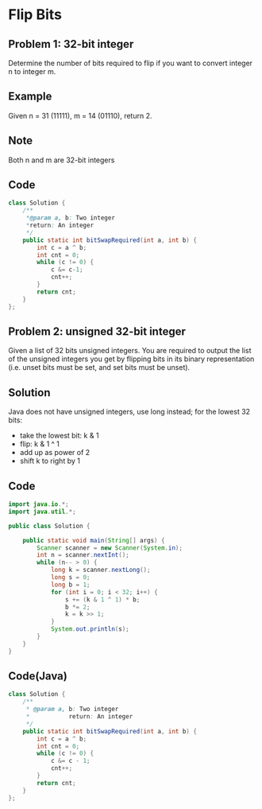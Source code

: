 Flip Bits
===



Problem 1: 32-bit integer
-------

Determine the number of bits required to flip if you want to convert integer n to integer m.

Example
-------

Given n = 31 (11111), m = 14 (01110), return 2.

Note
----

Both n and m are 32-bit integers

Code
----

```java
class Solution {
    /**
     *@param a, b: Two integer
     *return: An integer
     */
    public static int bitSwapRequired(int a, int b) {
        int c = a ^ b;
        int cnt = 0;
        while (c != 0) {
            c &= c-1;
            cnt++;
        }
        return cnt;
    }
};
```

Problem 2: unsigned 32-bit integer
-------------------------

Given a list of 32 bits unsigned integers. You are required to output the list of the unsigned integers you get by flipping bits in its binary representation (i.e. unset bits must be set, and set bits must be unset).


Solution
--------

Java does not have unsigned integers, use long instead; for the lowest 32 bits:

* take the lowest bit: k & 1
* flip: k & 1 ^ 1
* add up as power of 2
* shift k to right by 1

Code
----

```java
import java.io.*;
import java.util.*;

public class Solution {

    public static void main(String[] args) {
        Scanner scanner = new Scanner(System.in);
        int n = scanner.nextInt();
        while (n-- > 0) {
            long k = scanner.nextLong();
            long s = 0;
            long b = 1;
            for (int i = 0; i < 32; i++) {
                s += (k & 1 ^ 1) * b;
                b *= 2;
                k = k >> 1;
            }
            System.out.println(s);
        }
    }
}
```
    

Code(Java)
----------

```java
class Solution {
    /**
     * @param a, b: Two integer
     *           return: An integer
     */
    public static int bitSwapRequired(int a, int b) {
        int c = a ^ b;
        int cnt = 0;
        while (c != 0) {
            c &= c - 1;
            cnt++;
        }
        return cnt;
    }
};

```